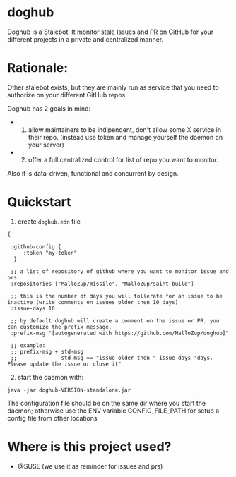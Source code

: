 # doghub

Doghub is a Stalebot.
It monitor stale Issues and PR on GitHub for your different projects in a private and centralized manner.

# Rationale:

Other stalebot exists, but they are mainly run as service that you need to authorize on your  different GitHub repos.

Doghub has 2 goals in mind:

- 1) allow maintainers  to be indipendent, don't allow some X service in their repo. (instead use token and manage yourself the daemon on your server)

- 2) offer a full centralized control for list of repo you want to monitor.


Also it is data-driven, functional and concurrent by design.

# Quickstart

1) create  `doghub.edn` file

```
{

 :github-config {
     :token "my-token"
  }

 ;; a list of repository of github where you want to monitor issue and prs
 :repositories ["MalloZup/missile", "MalloZup/saint-build"]

 ;; this is the number of days you will tollerate for an issue to be inactive (write comments on issues older then 10 days)
 :issue-days 10

 ;; by default doghub will create a comment on the issue or PR. you can customize the prefix message.
 :prefix-msg "[autogenerated with https://github.com/MalloZup/doghub]"

 ;; example:
 ;; prefix-msg + std-msg
 ;;              std-msg == "issue older then " issue-days "days. Please update the issue or close it" 

```

2) start the daemon with:

```java -jar doghub-VERSION-standalone.jar```

The configuration file should be on the same dir where you start the daemon; 
otherwise use the ENV variable CONFIG_FILE_PATH for setup a config file from other locations



# Where is this project used?

- @SUSE (we use it as reminder for issues and prs)
